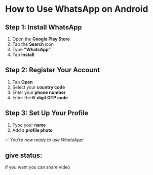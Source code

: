 # How to Use WhatsApp on Android

## Step 1: Install WhatsApp

1. Open the **Google Play Store**
2. Tap the **Search** icon
3. Type **"WhatsApp"**
4. Tap **Install**

## Step 2: Register Your Account

1. Tap **Open**
2. Select your **country code**
3. Enter your **phone number**
4. Enter the **6-digit OTP code**

## Step 3: Set Up Your Profile

1. Type your **name**
2. Add a **profile photo**

✅ *You're now ready to use WhatsApp!*
## give status:
if you want you can share video  
